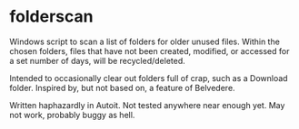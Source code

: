 # folderscan
Windows script to scan a list of folders for older unused files. Within the chosen folders, files that have not been created, modified, or accessed for a set number of days, will be recycled/deleted.

Intended to occasionally clear out folders full of crap, such as a Download folder. Inspired by, but not based on, a feature of Belvedere.

Written haphazardly in Autoit. Not tested anywhere near enough yet. May not work, probably buggy as hell.
